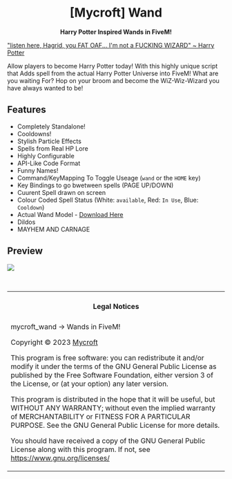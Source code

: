 <h1 align='center'>[Mycroft] Wand</a></h1><p align='center'><b>Harry Potter Inspired Wands in FiveM!</b></h5>

["listen here, Hagrid, you FAT OAF... I'm not a FUCKING WIZARD" ~ Harry Potter](https://www.youtube.com/watch?v=IqUN4YdQgVQ)

Allow players to become Harry Potter today! With this highly unique script that Adds spell from the actual Harry Potter Universe into FiveM!
What are you waiting For? Hop on your broom and become the WiZ-Wiz-Wizard you have always wanted to be!

## Features

- Completely Standalone!
- Cooldowns!
- Stylish Particle Effects
- Spells from Real HP Lore
- Highly Configurable
- API-Like Code Format
- Funny Names!
- Command/KeyMapping To Toggle Useage (`wand` or the `HOME` key)
- Key Bindings to go bwetween spells (PAGE UP/DOWN)
- Cuurent Spell drawn on screen
- Colour Coded Spell Status (White: `available`, Red: `In Use`, Blue: `Cooldown`)
- Actual Wand Model - [Download Here](https://www.gta5-mods.com/weapons/harry-potter-wand)
- Dildos
- MAYHEM AND CARNAGE

## Preview

[![](https://i.imgur.com/cmRZ5UV.png)](https://www.youtube.com/watch?v=YmhXaU7ilq0)

<br>
<table><tr><td><h4 align='center'>Legal Notices</h4></tr></td>
<tr><td>
mycroft_wand -> Wands in FiveM!

Copyright © 2023  [Mycroft](https://github.com/Mycroft-Studios)


This program is free software: you can redistribute it and/or modify
it under the terms of the GNU General Public License as published by
the Free Software Foundation, either version 3 of the License, or
(at your option) any later version.


This program is distributed in the hope that it will be useful,
but WITHOUT ANY WARRANTY; without even the implied warranty of
MERCHANTABILITY or FITNESS FOR A PARTICULAR PURPOSE.  See the
GNU General Public License for more details.


You should have received a copy of the GNU General Public License
along with this program.
If not, see <https://www.gnu.org/licenses/>
</td></tr></table>